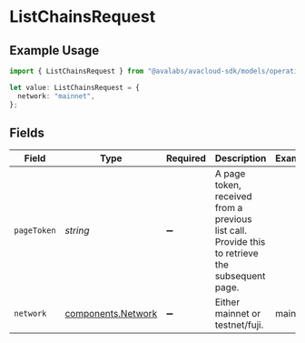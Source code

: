 # ListChainsRequest

## Example Usage

```typescript
import { ListChainsRequest } from "@avalabs/avacloud-sdk/models/operations";

let value: ListChainsRequest = {
  network: "mainnet",
};
```

## Fields

| Field                                                                                           | Type                                                                                            | Required                                                                                        | Description                                                                                     | Example                                                                                         |
| ----------------------------------------------------------------------------------------------- | ----------------------------------------------------------------------------------------------- | ----------------------------------------------------------------------------------------------- | ----------------------------------------------------------------------------------------------- | ----------------------------------------------------------------------------------------------- |
| `pageToken`                                                                                     | *string*                                                                                        | :heavy_minus_sign:                                                                              | A page token, received from a previous list call. Provide this to retrieve the subsequent page. |                                                                                                 |
| `network`                                                                                       | [components.Network](../../models/components/network.md)                                        | :heavy_minus_sign:                                                                              | Either mainnet or testnet/fuji.                                                                 | mainnet                                                                                         |
